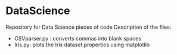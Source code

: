 # DataScience
Repository for Data Science pieces of code
Description of the files:

- CSVparser.py : converts commas into blank spaces
- Iris.py: plots the Iris dataset properties using matplotlib
